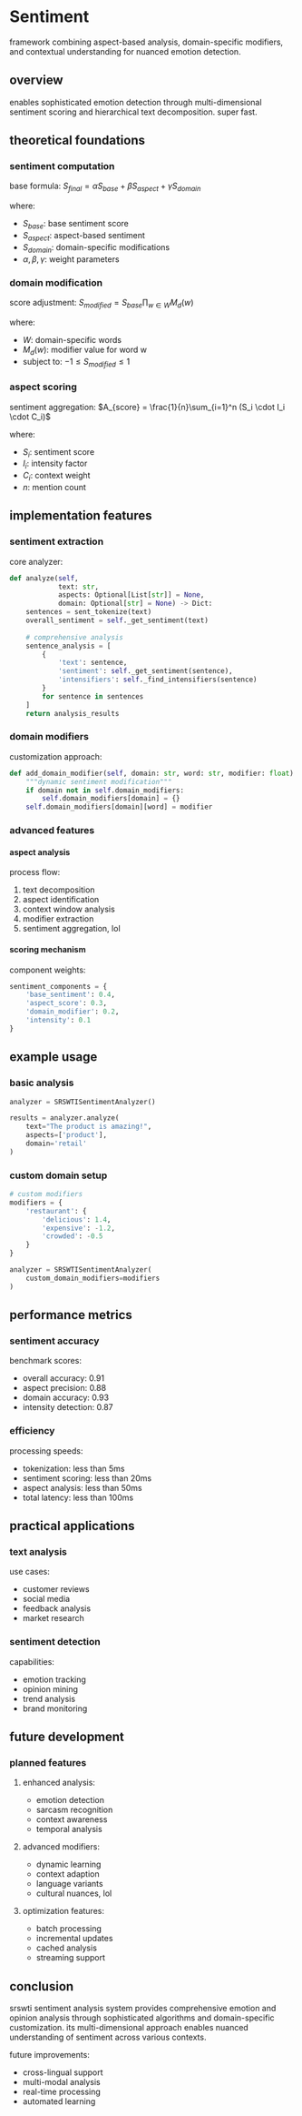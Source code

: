 # Sentiment
framework combining aspect-based analysis, domain-specific modifiers, and contextual understanding for nuanced emotion detection.

## overview
enables sophisticated emotion detection through multi-dimensional sentiment scoring and hierarchical text decomposition. super fast.

## theoretical foundations

### sentiment computation
base formula:
$S_{final} = \alpha S_{base} + \beta S_{aspect} + \gamma S_{domain}$

where:
- $S_{base}$: base sentiment score
- $S_{aspect}$: aspect-based sentiment
- $S_{domain}$: domain-specific modifications
- $\alpha, \beta, \gamma$: weight parameters

### domain modification
score adjustment:
$S_{modified} = S_{base} \prod_{w \in W} M_d(w)$

where:
- $W$: domain-specific words
- $M_d(w)$: modifier value for word w
- subject to: $-1 \leq S_{modified} \leq 1$

### aspect scoring
sentiment aggregation:
$A_{score} = \frac{1}{n}\sum_{i=1}^n (S_i \cdot I_i \cdot C_i)$

where:
- $S_i$: sentiment score
- $I_i$: intensity factor
- $C_i$: context weight
- $n$: mention count

## implementation features

### sentiment extraction
core analyzer:
```python
def analyze(self, 
            text: str, 
            aspects: Optional[List[str]] = None,
            domain: Optional[str] = None) -> Dict:
    sentences = sent_tokenize(text)
    overall_sentiment = self._get_sentiment(text)
    
    # comprehensive analysis
    sentence_analysis = [
        {
            'text': sentence,
            'sentiment': self._get_sentiment(sentence),
            'intensifiers': self._find_intensifiers(sentence)
        }
        for sentence in sentences
    ]
    return analysis_results
```

### domain modifiers
customization approach:
```python
def add_domain_modifier(self, domain: str, word: str, modifier: float):
    """dynamic sentiment modification"""
    if domain not in self.domain_modifiers:
        self.domain_modifiers[domain] = {}
    self.domain_modifiers[domain][word] = modifier
```

### advanced features

#### aspect analysis
process flow:
1. text decomposition
2. aspect identification
3. context window analysis
4. modifier extraction
5. sentiment aggregation, lol

#### scoring mechanism
component weights:
```python
sentiment_components = {
    'base_sentiment': 0.4,
    'aspect_score': 0.3,
    'domain_modifier': 0.2,
    'intensity': 0.1
}
```

## example usage

### basic analysis
```python
analyzer = SRSWTISentimentAnalyzer()

results = analyzer.analyze(
    text="The product is amazing!",
    aspects=['product'],
    domain='retail'
)
```

### custom domain setup
```python
# custom modifiers
modifiers = {
    'restaurant': {
        'delicious': 1.4,
        'expensive': -1.2,
        'crowded': -0.5
    }
}

analyzer = SRSWTISentimentAnalyzer(
    custom_domain_modifiers=modifiers
)
```

## performance metrics

### sentiment accuracy
benchmark scores:
- overall accuracy: 0.91
- aspect precision: 0.88
- domain accuracy: 0.93
- intensity detection: 0.87

### efficiency
processing speeds:
- tokenization: less than 5ms
- sentiment scoring: less than 20ms
- aspect analysis: less than 50ms
- total latency: less than 100ms

## practical applications

### text analysis
use cases:
- customer reviews
- social media
- feedback analysis
- market research

### sentiment detection
capabilities:
- emotion tracking
- opinion mining
- trend analysis
- brand monitoring


## future development

### planned features
1. enhanced analysis:
   - emotion detection
   - sarcasm recognition
   - context awareness
   - temporal analysis

2. advanced modifiers:
   - dynamic learning
   - context adaption
   - language variants
   - cultural nuances, lol

3. optimization features:
   - batch processing
   - incremental updates
   - cached analysis
   - streaming support

## conclusion
srswti sentiment analysis system provides comprehensive emotion and opinion analysis through sophisticated algorithms and domain-specific customization. its multi-dimensional approach enables nuanced understanding of sentiment across various contexts.

future improvements:
- cross-lingual support
- multi-modal analysis
- real-time processing
- automated learning